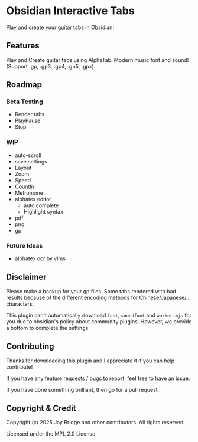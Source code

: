 # Obsidian Interactive Tabs

Play and create your guitar tabs in Obsidian!

<!-- GIF NEEDED -->

## Features

Play and Create guitar tabs using AlphaTab. Modern music font and sound! (Support <!-- .alphatab,--> .gp, .gp3, .gp4, .gp5, .gpx).

## Roadmap

### Beta Testing

- Render tabs
- PlayPause
- Stop

### WIP

- auto-scroll
- save settings
- Layout
- Zoom
- Speed
- CountIn
- Metronome
- alphatex editor
  - auto complete
  - Highlight syntax
- pdf
- png
- gp

### Future Ideas

- alphatex ocr by vlms

## Disclaimer

Please make a backup for your gp files. Some tabs rendered with bad results because of the different encoding methods for Chinese/Japanese/... characters.

This plugin can't automatically download `font`, `soundfont` and `worker.mjs` for you due to obsidian's policy about community plugins. However, we provide a bottom to complete the settings.

<!-- This plugin doesn't have official relationships with AlphaTab.js and Obsidian Official Team. -->

## Contributing

Thanks for downloading this plugin and I appreciate it if you can help contribute!

If you have any feature requests / bugs to report, feel free to have an issue.

If you have done something brilliant, then go for a pull request.

<!-- If you want to add a new language to interactive-tabs, see this guide first. -->

<!-- ## How to Build -->

<!-- ## Star History -->

<!-- Star History Chart -->

## Copyright & Credit

Copyright (c) 2025 Jay Bridge and other contributors. All rights reserved.

Licensed under the MPL 2.0 License.

<!-- ## Packages Using -->

<!-- AlphaTab.js -->

<!-- ## Develop Env -->

<!-- VSCode -->
